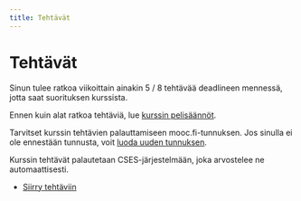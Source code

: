 ```yaml
---
title: Tehtävät
---
```


# Tehtävät

Sinun tulee ratkoa viikoittain ainakin 5 / 8 tehtävää deadlineen mennessä, jotta saat suorituksen kurssista.

Ennen kuin alat ratkoa tehtäviä, lue [kurssin pelisäännöt](pelisaannot.html).


Tarvitset kurssin tehtävien palauttamiseen mooc.fi-tunnuksen. Jos sinulla ei ole ennestään tunnusta, voit [luoda uuden tunnuksen](https://www.mooc.fi/en/sign-up).

Kurssin tehtävät palautetaan CSES-järjestelmään, joka arvostelee ne automaattisesti.

* [Siirry tehtäviin](https://cses.fi/tira21s/list/)
